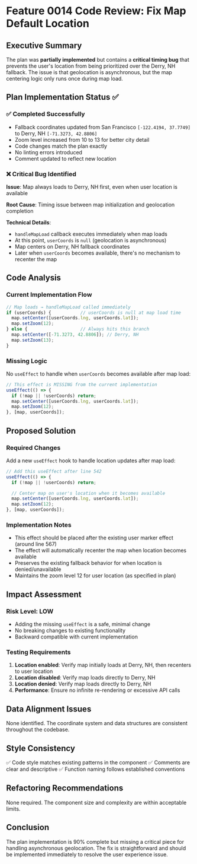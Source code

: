 # Feature 0014 Code Review: Fix Map Default Location

## Executive Summary
The plan was **partially implemented** but contains a **critical timing bug** that prevents the user's location from being prioritized over the Derry, NH fallback. The issue is that geolocation is asynchronous, but the map centering logic only runs once during map load.

## Plan Implementation Status ✅

### ✅ Completed Successfully
- Fallback coordinates updated from San Francisco `[-122.4194, 37.7749]` to Derry, NH `[-71.3273, 42.8806]`
- Zoom level increased from 10 to 13 for better city detail
- Code changes match the plan exactly
- No linting errors introduced
- Comment updated to reflect new location

### ❌ Critical Bug Identified
**Issue**: Map always loads to Derry, NH first, even when user location is available

**Root Cause**: Timing issue between map initialization and geolocation completion

**Technical Details**:
- `handleMapLoad` callback executes immediately when map loads
- At this point, `userCoords` is `null` (geolocation is asynchronous)
- Map centers on Derry, NH fallback coordinates
- Later when `userCoords` becomes available, there's no mechanism to recenter the map

## Code Analysis

### Current Implementation Flow
```typescript
// Map loads → handleMapLoad called immediately
if (userCoords) {           // userCoords is null at map load time
  map.setCenter([userCoords.lng, userCoords.lat]);
  map.setZoom(12);
} else {                    // Always hits this branch
  map.setCenter([-71.3273, 42.8806]); // Derry, NH
  map.setZoom(13);
}
```

### Missing Logic
No `useEffect` to handle when `userCoords` becomes available after map load:
```typescript
// This effect is MISSING from the current implementation
useEffect(() => {
  if (!map || !userCoords) return;
  map.setCenter([userCoords.lng, userCoords.lat]);
  map.setZoom(12);
}, [map, userCoords]);
```

## Proposed Solution

### Required Changes
Add a new `useEffect` hook to handle location updates after map load:

```typescript
// Add this useEffect after line 542
useEffect(() => {
  if (!map || !userCoords) return;

  // Center map on user's location when it becomes available
  map.setCenter([userCoords.lng, userCoords.lat]);
  map.setZoom(12);
}, [map, userCoords]);
```

### Implementation Notes
- This effect should be placed after the existing user marker effect (around line 567)
- The effect will automatically recenter the map when location becomes available
- Preserves the existing fallback behavior for when location is denied/unavailable
- Maintains the zoom level 12 for user location (as specified in plan)

## Impact Assessment

### Risk Level: **LOW**
- Adding the missing `useEffect` is a safe, minimal change
- No breaking changes to existing functionality
- Backward compatible with current implementation

### Testing Requirements
1. **Location enabled**: Verify map initially loads at Derry, NH, then recenters to user location
2. **Location disabled**: Verify map loads directly to Derry, NH
3. **Location denied**: Verify map loads directly to Derry, NH
4. **Performance**: Ensure no infinite re-rendering or excessive API calls

## Data Alignment Issues
None identified. The coordinate system and data structures are consistent throughout the codebase.

## Style Consistency
✅ Code style matches existing patterns in the component
✅ Comments are clear and descriptive
✅ Function naming follows established conventions

## Refactoring Recommendations
None required. The component size and complexity are within acceptable limits.

## Conclusion
The plan implementation is 90% complete but missing a critical piece for handling asynchronous geolocation. The fix is straightforward and should be implemented immediately to resolve the user experience issue.
